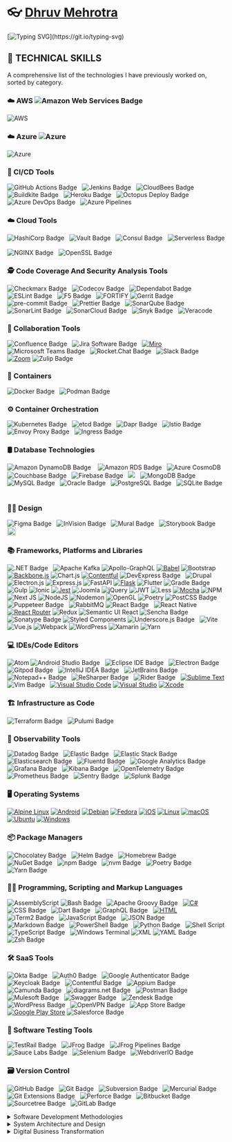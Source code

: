 # 👓 [Dhruv Mehrotra](https://github.com/dhruvmehrotra)  #

[![Typing SVG](https://readme-typing-svg.demolab.com?font=Fira+Code&weight=900&pause=500&vCenter=true&width=1000&lines=A+hands-on+technology+and+engineering+leader.;Over+18+years+of+experience+leading+globally+distributed+teams.)](https://git.io/typing-svg)

<!--
**dhruvmehrotra/dhruvmehrotra** is a ✨ _special_ ✨ repository because its `README.md` (this file) appears on your GitHub profile.

Here are some ideas to get you started:

- 🔭 I’m currently working on ...
- 🌱 I’m currently learning ...
- 👯 I’m looking to collaborate on ...
- 🤔 I’m looking for help with ...
- 💬 Ask me about ...
- 📫 How to reach me: ...
- 😄 Pronouns: ...
- ⚡ Fun fact: ...
-->

## 🥷 TECHNICAL SKILLS

A comprehensive list of the technologies I have previously worked on, sorted by category.

### ☁️ AWS <img src="https://img.shields.io/badge/Amazon%20Web%20Services-232F3E?logo=amazonwebservices&logoColor=fff" alt="Amazon Web Services Badge">&nbsp;&nbsp; 

![AWS](https://github.com/user-attachments/assets/6dba7df6-3935-4f8e-ae69-3dcfca1c5269)
  
### ☁️ Azure <img src="https://badgen.net/static/%20/Azure?icon=azure" alt="Azure">&nbsp;&nbsp; 

![Azure](https://github.com/user-attachments/assets/a8a97cf0-8290-42a1-8342-e1cc7bb436b3)

### 📲 CI/CD Tools

<img src="https://img.shields.io/badge/GitHub%20Actions-2088FF?logo=githubactions&logoColor=fff" alt="GitHub Actions Badge">&nbsp;&nbsp;
<img src="https://img.shields.io/badge/Jenkins-D24939?logo=jenkins&logoColor=fff" alt="Jenkins Badge">&nbsp;&nbsp;
<img src="https://img.shields.io/badge/CloudBees-1997B5?logo=cloudbees&logoColor=fff" alt="CloudBees Badge">&nbsp;&nbsp;
<img src="https://img.shields.io/badge/Buildkite-14CC80?logo=buildkite&logoColor=fff" alt="Buildkite Badge">&nbsp;&nbsp;
<img src="https://img.shields.io/badge/Heroku-430098?logo=heroku&logoColor=fff" alt="Heroku Badge">&nbsp;&nbsp;
<img src="https://img.shields.io/badge/Octopus%20Deploy-2F93E0?logo=octopusdeploy&logoColor=fff" alt="Octopus Deploy Badge">&nbsp;&nbsp;
<img src="https://img.shields.io/badge/Azure%20DevOps-2F93E0?logo=azure&logoColor=fff" alt="Azure DevOps Badge">&nbsp;&nbsp;
<img src="https://badgen.net/static/%20/Azure%20Pipelines?icon=azurepipelines" alt="Azure Pipelines">&nbsp;&nbsp; 

### ☁️ Cloud Tools

<img src="https://img.shields.io/badge/HashiCorp-000?logo=hashicorp&logoColor=fff" alt="HashiCorp Badge">&nbsp;&nbsp;
<img src="https://img.shields.io/badge/Vault-FFEC6E?logo=vault&logoColor=000" alt="Vault Badge">&nbsp;&nbsp;
<img src="https://img.shields.io/badge/Consul-F24C53?logo=consul&logoColor=fff" alt="Consul Badge">&nbsp;&nbsp;
<img src="https://img.shields.io/badge/Serverless-FD5750?logo=serverless&logoColor=fff" alt="Serverless Badge">&nbsp;&nbsp;     
<img src="https://img.shields.io/badge/NGINX-009639?logo=nginx&logoColor=fff" alt="NGINX Badge">&nbsp;&nbsp;
<img src="https://img.shields.io/badge/OpenSSL-721412?logo=openssl&logoColor=fff" alt="OpenSSL Badge">&nbsp;&nbsp;

### 🕵 Code Coverage And Security Analysis Tools

<img src="https://img.shields.io/badge/Checkmarx-54B848?logo=checkmarx&logoColor=fff" alt="Checkmarx Badge">&nbsp;&nbsp;
<img src="https://img.shields.io/badge/Codecov-F01F7A?logo=codecov&logoColor=fff" alt="Codecov Badge">&nbsp;&nbsp;
<img src="https://img.shields.io/badge/Dependabot-025E8C?logo=dependabot&logoColor=fff" alt="Dependabot Badge">&nbsp;&nbsp;
<img src="https://img.shields.io/badge/ESLint-4B32C3?logo=eslint&logoColor=fff" alt="ESLint Badge">&nbsp;&nbsp;
<img src="https://img.shields.io/badge/F5-E4002B?logo=f5&logoColor=fff" alt="F5 Badge">&nbsp;&nbsp;
![FORTIFY](https://img.shields.io/badge/FORTIFY-4EAA25)
<img src="https://img.shields.io/badge/Gerrit-EEE?logo=gerrit&logoColor=000" alt="Gerrit Badge">&nbsp;&nbsp;
<img src="https://img.shields.io/badge/pre--commit-FAB040?logo=precommit&logoColor=fff" alt="pre-commit Badge">&nbsp;&nbsp;
<img src="https://img.shields.io/badge/Prettier-F7B93E?logo=prettier&logoColor=fff" alt="Prettier Badge">&nbsp;&nbsp;
<img src="https://img.shields.io/badge/SonarQube-4E9BCD?logo=sonarqube&logoColor=fff" alt="SonarQube Badge">&nbsp;&nbsp;
<img src="https://img.shields.io/badge/SonarLint-CB2029?logo=sonarlint&logoColor=fff" alt="SonarLint Badge">&nbsp;&nbsp;
<img src="https://img.shields.io/badge/SonarCloud-F3702A?logo=sonarcloud&logoColor=fff" alt="SonarCloud Badge">&nbsp;&nbsp;
<img src="https://img.shields.io/badge/Snyk-4C4A73?logo=snyk&logoColor=fff" alt="Snyk Badge">&nbsp;&nbsp;
![Veracode](https://img.shields.io/badge/Veracode-4EAA25)

### 💬 Collaboration Tools 

<img src="https://img.shields.io/badge/Confluence-0052CC?logo=confluence&logoColor=fff" alt="Confluence Badge">&nbsp;&nbsp;
<img src="https://img.shields.io/badge/Jira%20Software-0052CC?logo=jirasoftware&logoColor=fff" alt="Jira Software Badge">&nbsp;&nbsp;
[![Miro](https://img.shields.io/badge/Miro-050038?logo=miro&logoColor=fff)](#)
<img src="https://img.shields.io/badge/Micrososft%20Teams-512BD4?logo=microsoft&logoColor=fff" alt="Micrososft Teams Badge">&nbsp;&nbsp;
<img src="https://img.shields.io/badge/Rocket.Chat-F5455C?logo=rocketdotchat&logoColor=fff" alt="Rocket.Chat Badge">&nbsp;&nbsp;
<img src="https://img.shields.io/badge/Slack-4A154B?logo=slack&logoColor=fff" alt="Slack Badge">&nbsp;&nbsp;
[![Zoom](https://img.shields.io/badge/Zoom-2D8CFF?logo=zoom&logoColor=white)](#)
<img src="https://img.shields.io/badge/Zulip-6492FE?logo=zulip&logoColor=fff" alt="Zulip Badge">&nbsp;&nbsp;	

### 🚚 Containers 
<img src="https://img.shields.io/badge/Docker-2496ED?logo=docker&logoColor=fff" alt="Docker Badge">&nbsp;&nbsp;
<img src="https://img.shields.io/badge/Podman-892CA0?logo=podman&logoColor=fff" alt="Podman Badge">&nbsp;&nbsp;

### ⚙️ Container Orchestration 
<img src="https://img.shields.io/badge/Kubernetes-326CE5?logo=kubernetes&logoColor=fff" alt="Kubernetes Badge">&nbsp;&nbsp;
<img src="https://img.shields.io/badge/etcd-419EDA?logo=etcd&logoColor=fff" alt="etcd Badge">&nbsp;&nbsp;
<img src="https://img.shields.io/badge/Dapr-0D2192?logo=dapr&logoColor=fff" alt="Dapr Badge">&nbsp;&nbsp;
<img src="https://img.shields.io/badge/Istio-466BB0?logo=istio&logoColor=fff" alt="Istio Badge">&nbsp;&nbsp;
<img src="https://img.shields.io/badge/Envoy%20Proxy-AC6199?logo=envoyproxy&logoColor=fff" alt="Envoy Proxy Badge">&nbsp;&nbsp;
<img src="https://img.shields.io/badge/Ingress-783CBD?logo=ingress&logoColor=fff" alt="Ingress Badge">&nbsp;&nbsp;

### 🛢️ Database Technologies

<img src="https://img.shields.io/badge/Amazon%20DynamoDB-4053D6?logo=amazondynamodb&logoColor=fff" alt="Amazon DynamoDB Badge"> &nbsp;&nbsp;
<img src="https://img.shields.io/badge/Amazon%20RDS-527FFF?logo=amazonrds&logoColor=fff" alt="Amazon RDS Badge">&nbsp;&nbsp;
<img src="https://img.shields.io/badge/Azure%20CosmosDB-2F93E0?logo=azure&logoColor=fff" alt="Azure CosmoDB">&nbsp;&nbsp;
<img src="https://img.shields.io/badge/Couchbase-EA2328?logo=couchbase&logoColor=fff" alt="Couchbase Badge">&nbsp;&nbsp;
<img src="https://img.shields.io/badge/Firebase-DD2C00?logo=firebase&logoColor=fff" alt="Firebase Badge">&nbsp;&nbsp;
<img src="https://img.shields.io/badge/Microsoft_SQL_Server-CC2927?logo=microsoft-sql-server&logoColor=white">&nbsp;&nbsp;
<img src="https://img.shields.io/badge/MongoDB-47A248?logo=mongodb&logoColor=fff" alt="MongoDB Badge">&nbsp;&nbsp;
<img src="https://img.shields.io/badge/MySQL-4479A1?logo=mysql&logoColor=fff" alt="MySQL Badge">&nbsp;&nbsp;
<img src="https://img.shields.io/badge/Oracle-F80000?logo=oracle&logoColor=fff" alt="Oracle Badge">&nbsp;&nbsp;
<img src="https://img.shields.io/badge/PostgreSQL-4169E1?logo=postgresql&logoColor=fff" alt="PostgreSQL Badge">&nbsp;&nbsp;
<img src="https://img.shields.io/badge/SQLite-003B57?logo=sqlite&logoColor=fff" alt="SQLite Badge">&nbsp;&nbsp;

### 🧑‍🎨 Design

<img src="https://img.shields.io/badge/Figma-F24E1E?logo=figma&logoColor=fff" alt="Figma Badge">&nbsp;&nbsp;
<img src="https://img.shields.io/badge/InVision-F36?logo=invision&logoColor=fff" alt="InVision Badge">&nbsp;&nbsp;
<img src="https://img.shields.io/badge/Mural-FF4B4B?logo=mural&logoColor=fff" alt="Mural Badge">&nbsp;&nbsp;
<img src="https://img.shields.io/badge/Storybook-FF4785?logo=storybook&logoColor=fff" alt="Storybook Badge">&nbsp;&nbsp;
<img height=20 src="https://raw.githubusercontent.com/widgetbook/widgetbook/4130a18efa61a1b94185409a6f7a735e0494fb30/docs/assets/WidgetbookLogo.svg">

### 📚 Frameworks, Platforms and Libraries

<img src="https://img.shields.io/badge/.NET-512BD4?logo=dotnet&logoColor=fff" alt=".NET Badge">&nbsp;&nbsp;
![Apache Kafka](https://img.shields.io/badge/Apache%20Kafka-000?logo=apachekafka)
![Apollo-GraphQL](https://img.shields.io/badge/-ApolloGraphQL-311C87?logo=apollo-graphql)
[![Babel](https://img.shields.io/badge/Babel-F9DC3E?logo=babel&logoColor=000)](#)
![Bootstrap](https://img.shields.io/badge/bootstrap-%238511FA.svg?logo=bootstrap&logoColor=white)
[![Backbone.js](https://img.shields.io/badge/Backbone.js-0071B5?logo=backbonedotjs&logoColor=fff)](#)
![Chart.js](https://img.shields.io/badge/chart.js-F5788D.svg?logo=chart.js&logoColor=white)
[![Contentful](https://img.shields.io/badge/Contentful-2478CC?logo=contentful&logoColor=fff)](#)
<img src="https://img.shields.io/badge/DevExpress-FF7200?logo=devexpress&logoColor=fff" alt="DevExpress Badge">&nbsp;&nbsp;
![Drupal](https://img.shields.io/badge/drupal-%230678BE.svg?logo=drupal&logoColor=white)
![Electron.js](https://img.shields.io/badge/Electron-191970?logo=Electron&logoColor=white)
![Express.js](https://img.shields.io/badge/express.js-%23404d59.svg?logo=express&logoColor=%2361DAFB)
![FastAPI](https://img.shields.io/badge/FastAPI-005571?logo=fastapi)
[![Flask](https://img.shields.io/badge/Flask-000?logo=flask&logoColor=fff)](#)
![Flutter](https://img.shields.io/badge/Flutter-%2302569B.svg?logo=Flutter&logoColor=white)
<img src="https://img.shields.io/badge/Gradle-02303A?logo=gradle&logoColor=fff" alt="Gradle Badge">&nbsp;&nbsp;
![Gulp](https://img.shields.io/badge/GULP-%23CF4647.svg?logo=gulp&logoColor=white)
![Ionic](https://img.shields.io/badge/Ionic-%233880FF.svg?logo=Ionic&logoColor=white)
[![Jest](https://img.shields.io/badge/Jest-C21325?logo=jest&logoColor=fff)](#)
![Joomla](https://img.shields.io/badge/joomla-%235091CD.svg?logo=joomla&logoColor=white)
![jQuery](https://img.shields.io/badge/jquery-%230769AD.svg?logo=jquery&logoColor=white)
![JWT](https://img.shields.io/badge/JWT-black?logo=JSON%20web%20tokens)
![Less](https://img.shields.io/badge/less-2B4C80?logo=less&logoColor=white)
[![Mocha](https://img.shields.io/badge/Mocha-8D6748?logo=mocha&logoColor=fff)](#)
![NPM](https://img.shields.io/badge/NPM-%23CB3837.svg?logo=npm&logoColor=white)
![Next JS](https://img.shields.io/badge/Next.js-black?logo=next.js&logoColor=white)
![NodeJS](https://img.shields.io/badge/node.js-6DA55F?logo=node.js&logoColor=white)
![Nodemon](https://img.shields.io/badge/NODEMON-%23323330.svg?logo=nodemon&logoColor=%BBDEAD)
![OpenGL](https://img.shields.io/badge/OpenGL-%23FFFFFF.svg?logo=opengl)
![Poetry](https://img.shields.io/badge/Poetry-%233B82F6.svg?logo=poetry&logoColor=0B3D8D)
<img src="https://img.shields.io/badge/PostCSS-DD3A0A?logo=postcss&logoColor=fff" alt="PostCSS Badge">&nbsp;&nbsp;
<img src="https://img.shields.io/badge/Puppeteer-40B5A4?logo=puppeteer&logoColor=fff" alt="Puppeteer Badge">&nbsp;&nbsp;
![RabbitMQ](https://img.shields.io/badge/Rabbitmq-FF6600?logo=rabbitmq&logoColor=white)
<img src="https://img.shields.io/badge/React-61DAFB?logo=react&logoColor=000" alt="React Badge">&nbsp;&nbsp;
![React Native](https://img.shields.io/badge/react_native-%2320232a.svg?logo=react&logoColor=%2361DAFB)
[![React Router](https://img.shields.io/badge/React_Router-CA4245?logo=react-router&logoColor=white)](#)
![Redux](https://img.shields.io/badge/redux-%23593d88.svg?logo=redux&logoColor=white)
![Semantic UI React](https://img.shields.io/badge/Semantic%20UI%20React-%2335BDB2.svg?logo=SemanticUIReact&logoColor=white)
<img src="https://img.shields.io/badge/Sencha-86BC40?logo=sencha&logoColor=fff" alt="Sencha Badge">&nbsp;&nbsp;
<img src="https://img.shields.io/badge/Sonatype-1B1C30?logo=sonatype&logoColor=fff" alt="Sonatype Badge">
![Styled Components](https://img.shields.io/badge/styled--components-DB7093?logo=styled-components&logoColor=white)
<img src="https://img.shields.io/badge/Underscore.js-0371B5?logo=underscoredotjs&logoColor=fff" alt="Underscore.js Badge">&nbsp;&nbsp;
![Vite](https://img.shields.io/badge/vite-%23646CFF.svg?logo=vite&logoColor=white)
![Vue.js](https://img.shields.io/badge/vuejs-%2335495e.svg?logo=vuedotjs&logoColor=%234FC08D)
![Webpack](https://img.shields.io/badge/webpack-%238DD6F9.svg?logo=webpack&logoColor=black)
![WordPress](https://img.shields.io/badge/WordPress-%23117AC9.svg?logo=WordPress&logoColor=white)
![Xamarin](https://img.shields.io/badge/Xamarin-3199DC?logo=xamarin&logoColor=white)
![Yarn](https://img.shields.io/badge/yarn-%232C8EBB.svg?logo=yarn&logoColor=white)

### 💻 IDEs/Code Editors

![Atom](https://img.shields.io/badge/Atom-%2366595C.svg?logo=atom&logoColor=white)
<img src="https://img.shields.io/badge/Android%20Studio-3DDC84?logo=androidstudio&logoColor=fff" alt="Android Studio Badge">&nbsp;&nbsp;
<img src="https://img.shields.io/badge/Eclipse%20IDE-2C2255?logo=eclipseide&logoColor=fff" alt="Eclipse IDE Badge">&nbsp;&nbsp;
<img src="https://img.shields.io/badge/Electron-47848F?logo=electron&logoColor=fff" alt="Electron Badge">&nbsp;&nbsp;
<img src="https://img.shields.io/badge/Gitpod-FFAE33?logo=gitpod&logoColor=fff" alt="Gitpod Badge">&nbsp;&nbsp;
<img src="https://img.shields.io/badge/IntelliJ%20IDEA-000?logo=intellijidea&logoColor=fff" alt="IntelliJ IDEA Badge">&nbsp;&nbsp;
<img src="https://img.shields.io/badge/JetBrains-000?logo=jetbrains&logoColor=fff" alt="JetBrains Badge">&nbsp;&nbsp;
<img src="https://img.shields.io/badge/Notepad%2B%2B-90E59A?logo=notepadplusplus&logoColor=000" alt="Notepad++ Badge">&nbsp;&nbsp;
<img src="https://img.shields.io/badge/ReSharper-000?logo=resharper&logoColor=fff" alt="ReSharper Badge">&nbsp;&nbsp;
<img src="https://img.shields.io/badge/Rider-000?logo=Rider&logoColor=white&color=black&labelColor=crimson" alt="Rider Badge">&nbsp;&nbsp;
[![Sublime Text](https://img.shields.io/badge/Sublime%20Text-%23575757.svg?logo=sublime-text&logoColor=important)](#)
<img src="https://img.shields.io/badge/Vim-019733?logo=vim&logoColor=fff" alt="Vim Badge">&nbsp;&nbsp;
[![Visual Studio Code](https://custom-icon-badges.demolab.com/badge/Visual%20Studio%20Code-0078d7.svg?logo=vsc&logoColor=white)](#)
[![Visual Studio](https://custom-icon-badges.demolab.com/badge/Visual%20Studio-5C2D91.svg?&logo=visual-studio&logoColor=white)](#)
[![Xcode](https://img.shields.io/badge/Xcode-007ACC?logo=Xcode&logoColor=white)](#)

### 🏗️ Infrastructure as Code

<img src="https://img.shields.io/badge/Terraform-844FBA?logo=terraform&logoColor=fff" alt="Terraform Badge">&nbsp;&nbsp;
<img src="https://img.shields.io/badge/Pulumi-8A3391?logo=pulumi&logoColor=fff" alt="Pulumi Badge">&nbsp;&nbsp;

### 🔭 Observability Tools 

<img src="https://img.shields.io/badge/Datadog-632CA6?logo=datadog&logoColor=fff" alt="Datadog Badge">&nbsp;&nbsp;
<img src="https://img.shields.io/badge/Elastic-005571?logo=elastic&logoColor=fff" alt="Elastic Badge">&nbsp;&nbsp;
<img src="https://img.shields.io/badge/Elastic%20Stack-005571?logo=elasticstack&logoColor=fff" alt="Elastic Stack Badge">&nbsp;&nbsp;
<img src="https://img.shields.io/badge/Elasticsearch-005571?logo=elasticsearch&logoColor=fff" alt="Elasticsearch Badge">&nbsp;&nbsp;
<img src="https://img.shields.io/badge/Fluentd-0E83C8?logo=fluentd&logoColor=fff" alt="Fluentd Badge">&nbsp;&nbsp;
<img src="https://img.shields.io/badge/Google%20Analytics-E37400?logo=googleanalytics&logoColor=fff" alt="Google Analytics Badge">&nbsp;&nbsp;
<img src="https://img.shields.io/badge/Grafana-F46800?logo=grafana&logoColor=fff" alt="Grafana Badge">&nbsp;&nbsp;
<img src="https://img.shields.io/badge/Kibana-005571?logo=kibana&logoColor=fff" alt="Kibana Badge">&nbsp;&nbsp;
<img src="https://img.shields.io/badge/OpenTelemetry-000?logo=opentelemetry&logoColor=fff" alt="OpenTelemetry Badge">&nbsp;&nbsp;
<img src="https://img.shields.io/badge/Prometheus-E6522C?logo=prometheus&logoColor=fff" alt="Prometheus Badge">&nbsp;&nbsp;
<img src="https://img.shields.io/badge/Sentry-362D59?logo=sentry&logoColor=fff" alt="Sentry Badge">&nbsp;&nbsp;
<img src="https://img.shields.io/badge/Splunk-000?logo=splunk&logoColor=fff" alt="Splunk Badge">&nbsp;&nbsp;

### 🖥️ Operating Systems

[![Alpine Linux](https://img.shields.io/badge/Alpine%20Linux-0D597F?logo=alpinelinux&logoColor=fff)](#)
[![Android](https://img.shields.io/badge/Android-3DDC84?logo=android&logoColor=white)](#)
[![Debian](https://img.shields.io/badge/Debian-A81D33?logo=debian&logoColor=fff)](#)
[![Fedora](https://img.shields.io/badge/Fedora-51A2DA?logo=fedora&logoColor=fff)](#)
[![iOS](https://img.shields.io/badge/iOS-000000?&logo=apple&logoColor=white)](#)
[![Linux](https://img.shields.io/badge/Linux-FCC624?logo=linux&logoColor=black)](#)
[![macOS](https://img.shields.io/badge/macOS-000000?logo=apple&logoColor=F0F0F0)](#)
[![Ubuntu](https://img.shields.io/badge/Ubuntu-E95420?logo=ubuntu&logoColor=white)](#)
[![Windows](https://custom-icon-badges.demolab.com/badge/Windows-0078D6?logo=windows11&logoColor=white)](#)

### 📦 Package Managers

<img src="https://img.shields.io/badge/Chocolatey-80B5E3?logo=chocolatey&logoColor=fff" alt="Chocolatey Badge">&nbsp;&nbsp;
<img src="https://img.shields.io/badge/Helm-0F1689?logo=helm&logoColor=fff" alt="Helm Badge">&nbsp;&nbsp;
<img src="https://img.shields.io/badge/Homebrew-FBB040?logo=homebrew&logoColor=fff" alt="Homebrew Badge">&nbsp;&nbsp;
<img src="https://img.shields.io/badge/NuGet-004880?logo=nuget&logoColor=fff" alt="NuGet Badge">&nbsp;&nbsp;
<img src="https://img.shields.io/badge/npm-CB3837?logo=npm&logoColor=fff" alt="npm Badge">&nbsp;&nbsp;
<img src="https://img.shields.io/badge/nvm-F4DD4B?logo=nvm&logoColor=000" alt="nvm Badge">&nbsp;&nbsp;
<img src="https://img.shields.io/badge/Poetry-60A5FA?logo=poetry&logoColor=fff" alt="Poetry Badge">&nbsp;&nbsp;
<img src="https://img.shields.io/badge/Yarn-2C8EBB?logo=yarn&logoColor=fff" alt="Yarn Badge">&nbsp;&nbsp;

### 🧑‍💻 Programming, Scripting and Markup Languages

![AssemblyScript](https://img.shields.io/badge/assembly%20script-%23000000.svg?logo=assemblyscript&logoColor=white)
<img src="https://img.shields.io/badge/Bash-4EAA25?logo=gnubash&logoColor=fff" alt="Bash Badge">&nbsp;&nbsp;
<img src="https://img.shields.io/badge/Apache%20Groovy-4298B8?logo=apachegroovy&logoColor=fff" alt="Apache Groovy Badge">&nbsp;&nbsp;
[![C#](https://custom-icon-badges.demolab.com/badge/C%23-%23239120.svg?logo=cshrp&logoColor=white)](#)
<img src="https://img.shields.io/badge/CSS-1572B6?logo=css3&logoColor=fff" alt="CSS Badge">&nbsp;&nbsp;
<img src="https://img.shields.io/badge/Dart-%230175C2.svg?logo=dart&logoColor=white" alt="Dart Badge">&nbsp;&nbsp;
<img src="https://img.shields.io/badge/GraphQL-E10098?logo=graphql&logoColor=fff" alt="GraphQL Badge">&nbsp;&nbsp;
[![HTML](https://img.shields.io/badge/HTML-%23E34F26.svg?logo=html5&logoColor=white)](#)
<img src="https://img.shields.io/badge/iTerm2-000?logo=iterm2&logoColor=fff" alt="iTerm2 Badge">&nbsp;&nbsp;
<img src="https://img.shields.io/badge/JavaScript-F7DF1E?logo=javascript&logoColor=000" alt="JavaScript Badge">&nbsp;&nbsp;
<img src="https://img.shields.io/badge/JSON-000?logo=json&logoColor=fff" alt="JSON Badge">&nbsp;&nbsp;
<img src="https://img.shields.io/badge/Markdown-000?logo=markdown&logoColor=fff" alt="Markdown Badge">&nbsp;&nbsp;
<img src ="https://img.shields.io/badge/PowerShell-%235391FE.svg?logo=powershell&logoColor=white" alt="PowerShell Badge">&nbsp;&nbsp;
<img src="https://img.shields.io/badge/Python-3670A0?logo=python&logoColor=ffdd54" alt="Python Badge">&nbsp;&nbsp;
![Shell Script](https://img.shields.io/badge/shell_script-%23121011.svg?style=for-the-badge&logo=gnu-bash&logoColor=white)
<img src="https://img.shields.io/badge/TypeScript-3178C6?logo=typescript&logoColor=fff" alt="TypeScript Badge">&nbsp;&nbsp;
![Windows Terminal](https://img.shields.io/badge/Windows%20Terminal-%234D4D4D.svg?logo=windows-terminal&logoColor=white)
![XML](https://img.shields.io/badge/XML-000)
<img src="https://img.shields.io/badge/YAML-CB171E?logo=yaml&logoColor=fff" alt="YAML Badge">&nbsp;&nbsp;
<img src="https://img.shields.io/badge/Zsh-F15A24?logo=zsh&logoColor=fff" alt="Zsh Badge">&nbsp;&nbsp;

### 🛠️ SaaS Tools

<img src="https://img.shields.io/badge/Okta-007DC1?logo=okta&logoColor=fff" alt="Okta Badge">&nbsp;&nbsp;
<img src="https://img.shields.io/badge/Auth0-EB5424?logo=auth0&logoColor=fff" alt="Auth0 Badge">&nbsp;&nbsp;
<img src="https://img.shields.io/badge/Google%20Authenticator-4285F4?logo=googleauthenticator&logoColor=fff" alt="Google Authenticator Badge">&nbsp;&nbsp;
<img src="https://img.shields.io/badge/Keycloak-4D4D4D?logo=keycloak&logoColor=fff" alt="Keycloak Badge">&nbsp;&nbsp;
<img src="https://img.shields.io/badge/Contentful-2478CC?logo=contentful&logoColor=fff" alt="Contentful Badge">&nbsp;&nbsp;
<img src="https://img.shields.io/badge/Appium-EE376D?logo=appium&logoColor=fff" alt="Appium Badge">&nbsp;&nbsp;
<img src="https://img.shields.io/badge/Camunda-FC5D0D?logo=camunda&logoColor=fff" alt="Camunda Badge">&nbsp;&nbsp;
<img src="https://img.shields.io/badge/diagrams.net-F08705?logo=diagramsdotnet&logoColor=fff" alt="diagrams.net Badge">&nbsp;&nbsp;
<img src="https://img.shields.io/badge/Postman-FF6C37?logo=postman&logoColor=fff" alt="Postman Badge">&nbsp;&nbsp;
<img src="https://img.shields.io/badge/Mulesoft-00A0DF?logo=mulesoft&logoColor=fff" alt="Mulesoft Badge">&nbsp;&nbsp;
<img src="https://img.shields.io/badge/Swagger-85EA2D?logo=swagger&logoColor=000" alt="Swagger Badge">&nbsp;&nbsp;
<img src="https://img.shields.io/badge/Zendesk-03363D?logo=zendesk&logoColor=fff" alt="Zendesk Badge">&nbsp;&nbsp;
<img src="https://img.shields.io/badge/WordPress-21759B?logo=wordpress&logoColor=fff" alt="WordPress Badge">&nbsp;&nbsp;
<img src="https://img.shields.io/badge/OpenVPN-EA7E20?logo=openvpn&logoColor=fff" alt="OpenVPN Badge">&nbsp;&nbsp;
<img src="https://img.shields.io/badge/App%20Store-0D96F6?logo=appstore&logoColor=fff" alt="App Store Badge">&nbsp;&nbsp;
[![Google Play Store](https://img.shields.io/badge/Google_Play-414141?logo=google-play&logoColor=white)](#)
<img src="https://img.shields.io/badge/Salesforce-00A1E0?logo=salesforce&logoColor=fff" alt="Salesforce Badge">&nbsp;&nbsp;

### 🔬 Software Testing Tools

<img src="https://img.shields.io/badge/TestRail-65C179?logo=testrail&logoColor=fff" alt="TestRail Badge">&nbsp;&nbsp;
<img src="https://img.shields.io/badge/JFrog-40BE46?logo=jfrog&logoColor=fff" alt="JFrog Badge">&nbsp;&nbsp;
<img src="https://img.shields.io/badge/JFrog%20Pipelines-40BE46?logo=jfrogpipelines&logoColor=fff" alt="JFrog Pipelines Badge">&nbsp;&nbsp;
<img src="https://img.shields.io/badge/Sauce%20Labs-3DDC91?logo=saucelabs&logoColor=fff" alt="Sauce Labs Badge">&nbsp;&nbsp;
<img src="https://img.shields.io/badge/Selenium-43B02A?logo=selenium&logoColor=fff" alt="Selenium Badge">&nbsp;&nbsp;
<img src="https://img.shields.io/badge/WebdriverIO-EA5906?logo=webdriverio&logoColor=fff" alt="WebdriverIO Badge">&nbsp;&nbsp;

 ### 🗃️ Version Control

<img src="https://img.shields.io/badge/GitHub-181717?logo=github&logoColor=fff" alt="GitHub Badge">&nbsp;&nbsp;
<img src="https://img.shields.io/badge/Git-F05032?logo=git&logoColor=fff" alt="Git Badge">&nbsp;&nbsp;
<img src="https://img.shields.io/badge/Subversion-809CC9?logo=subversion&logoColor=fff" alt="Subversion Badge">&nbsp;&nbsp;
<img src="https://img.shields.io/badge/Mercurial-999?logo=mercurial&logoColor=fff" alt="Mercurial Badge">&nbsp;&nbsp;
<img src="https://img.shields.io/badge/Git%20Extensions-212121?logo=gitextensions&logoColor=fff" alt="Git Extensions Badge">&nbsp;&nbsp;
<img src="https://img.shields.io/badge/Perforce-404040?logo=perforce&logoColor=fff" alt="Perforce Badge">&nbsp;&nbsp;
<img src="https://img.shields.io/badge/Bitbucket-0052CC?logo=bitbucket&logoColor=fff" alt="Bitbucket Badge">&nbsp;&nbsp;
<img src="https://img.shields.io/badge/Sourcetree-0052CC?logo=sourcetree&logoColor=fff" alt="Sourcetree Badge">&nbsp;&nbsp;
<img src="https://img.shields.io/badge/GitLab-FC6D26?logo=gitlab&logoColor=fff" alt="GitLab Badge">&nbsp;&nbsp;

<details>
  <Summary>
    Software Development Methodologies
  </Summary>
  Agile | Scrum | Kanban | Waterfall | Lean | FDD | DevOps
</details>

<details>
  <Summary>
    System Architecture and Design
  </Summary>
  SOLID | DRY | KISS | GOF | Enterprise Design Patterns
</details>

<details>
  <Summary>
    Digital Business Transformation
  </Summary>
  Engineering Transformation | API First | Apps modernization | On-Prem to Cloud Migration | Service Delivery | Microservices Architecture | 3rd Party SaaS Integration
</details>
